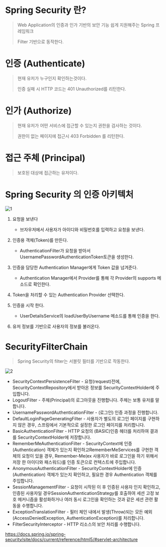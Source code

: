 # Spring Security 란?

> Web Application의 인증과 인가 기반의 보안 기능 쉽게 지원해주는 Spring 프레임워크
>
> Filter 기반으로 동작한다.



# 인증 (Authenticate)

> 현재 유저가 누구인지 확인하는것이다.
>
> 인증 실패 시 HTTP 코드는 401 Unauthorized를 리턴한다.



# 인가 (Authorize)

> 현재 유저가 어떤 서비스에 접근할 수 있는지 권한을 검사하는 것이다.
>
> 권한이 없는 페이지에 접근시 403 Forbidden 를 리턴한다.



# 접근 주체 (Principal)

> 보호된 대상에 접근하는 유저이다.



# Spring Security 의 인증 아키텍처

![1](https://user-images.githubusercontent.com/73545607/132025261-d1a3db11-fbb5-4997-a61f-d1560e43f233.png)



1. 요청을 보낸다

   - 브자우저에서 사용자가 아이디와 비밀번호를 입력하고 요청을 보낸다.

2. 인증용 객체(Token)를 만든다.

   -  AuthenticationFilter가 요청을 받아서 UsernamePasswordAuthenticationToken토큰을 생성한다.

3. 인증을 담당한 Authentication Manager에게 Token 값을 넘겨준다.

   - Authentication Manager에서 Provider를 통해 각 Provider의 supports 메소드로 확인한다.

4. Token을 처리할 수 있는 Authentication Provider 선택한다.

5. 인증을 시작 한다.

   - UserDetailsService의 loadUserByUsername 메소드를 통해 인증을 한다.

6. 유저 정보를 기반으로 사용자의 정보를 불러온다.

   



# SecurityFilterChain

>Spring Security의 filter는 서블릿 필터를 기반으로 작동한다.


![2](https://user-images.githubusercontent.com/73545607/132025281-90453b43-3a79-427b-bb52-645f51eaf5a5.png)



- SecurityContextPersistenceFilter - 요청(request)전에, SecurityContextRepository에서 받아온 정보를 SecurityContextHolder에 주입합니다.
- LogoutFilter - 주체(Principal)의 로그아웃을 진행합니다. 주체는 보통 유저를 말합니다.
- UsernamePasswordAuthenticationFilter - (로그인) 인증 과정을 진행합니다.
- DefaultLoginPageGeneratingFilter - 사용자가 별도의 로그인 페이지를 구현하지 않은 경우, 스프링에서 기본적으로 설정한 로그인 페이지를 처리합니다.
- BasicAuthenticationFilter - HTTP 요청의 (BASIC)인증 헤더를 처리하여 결과를 SecurityContextHolder에 저장합니다.
- RememberMeAuthenticationFilter - SecurityContext에 인증(Authentication) 객체가 있는지 확인하고RememberMeServices를 구현한 객체의 요청이 있을 경우, Remember-Me(ex 사용자가 바로 로그인을 하기 위해서 저장 한 아이디와 패스워드)를 인증 토큰으로 컨텍스트에 주입합니다.
- AnonymousAuthenticationFilter - SecurityContextHolder에 인증(Authentication) 객체가 있는지 확인하고, 필요한 경우 Authentication 객체를 주입합니다.
- SessionManagementFilter - 요청이 시작된 이 후 인증된 사용자 인지 확인하고, 인증된 사용자일 경우SessionAuthenticationStrategy를 호출하여 세션 고정 보호 메커니즘을 활성화하거나 여러 동시 로그인을 확인하는 것과 같은 세션 관련 활동을 수행합니다.
- ExceptionTranslationFilter - 필터 체인 내에서 발생(Throw)되는 모든 예외(AccessDeniedException, AuthenticationException)를 처리합니다.
- FilterSecurityInterceptor - HTTP 리소스의 보안 처리를 수행합니다.



https://docs.spring.io/spring-security/site/docs/current/reference/html5/#servlet-architecture

